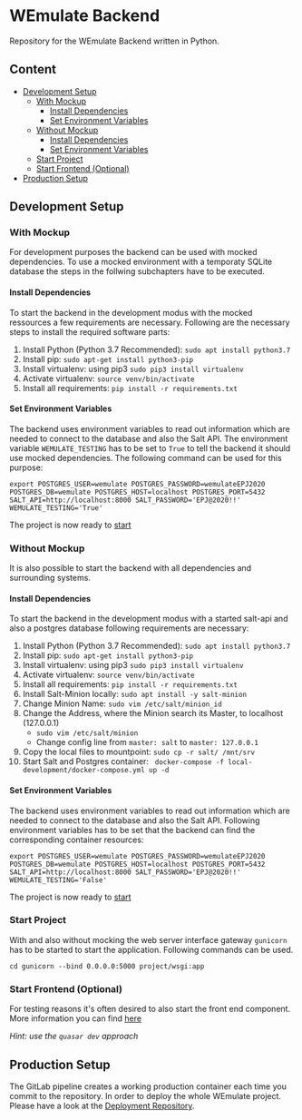 # WEmulate Backend

Repository for the WEmulate Backend written in Python.

## Content
* [Development Setup](#development-setup)
   * [With Mockup](#with-mockup)
      * [Install Dependencies](#install-dependencies)
      * [Set Environment Variables](#set-environment-variables)
   * [Without Mockup](#with-mockup) 
      * [Install Dependencies](#install-dependencies-1)
      * [Set Environment Variables](#set-environment-variables-1)
   * [Start Project](#start-project)
   * [Start Frontend (Optional)](#start-frontend-(optional))
* [Production Setup](#production-setup)


## Development Setup

### With Mockup

For development purposes the backend can be used with mocked dependencies. To use a mocked environment with a temporaty SQLite database the steps in the follwing subchapters have to be executed.

#### Install Dependencies
To start the backend in the development modus with the mocked ressources a few requirements are necessary. Following are the necessary steps to install the required software parts:

1. Install Python (Python 3.7 Recommended): `sudo apt install python3.7` 
2. Install pip: `sudo apt-get install python3-pip`
3. Install virtualenv: using pip3 `sudo pip3 install virtualenv`
4. Activate virtualenv: `source venv/bin/activate`
5. Install all requirements: `pip install -r requirements.txt`


#### Set Environment Variables
The backend uses environment variables to read out information which are needed to connect to the database and also the Salt API. The environment variable `WEMULATE_TESTING` has to be set to `True` to tell the backend it should use mocked dependencies. The following command can be used for this purpose:
```
export POSTGRES_USER=wemulate POSTGRES_PASSWORD=wemulateEPJ2020 POSTGRES_DB=wemulate POSTGRES_HOST=localhost POSTGRES_PORT=5432 SALT_API=http://localhost:8000 SALT_PASSWORD='EPJ@2020!!' WEMULATE_TESTING='True'
```
The project is now ready to [start](#start-project)

### Without Mockup
It is also possible to start the backend with all dependencies and surrounding systems.

#### Install Dependencies
To start the backend in the development modus with a started salt-api and also a postgres database following requirements are necessary:

1. Install Python  (Python 3.7 Recommended): `sudo apt install python3.7`
2. Install pip: `sudo apt-get install python3-pip`
3. Install virtualenv: using pip3 `sudo pip3 install virtualenv`
4. Activate virtualenv: `source venv/bin/activate`
5. Install all requirements: `pip install -r requirements.txt`
6. Install Salt-Minion locally: `sudo apt install -y salt-minion`
7. Change Minion Name: `sudo vim /etc/salt/minion_id`
8. Change the Address, where the Minion search its Master, to localhost (127.0.0.1)
   * `sudo vim /etc/salt/minion`
   * Change config line from `master: salt` to `master: 127.0.0.1`
9. Copy the local files to mountpoint: `sudo cp -r salt/ /mnt/srv` 
10. Start Salt and Postgres container: ` docker-compose -f local-development/docker-compose.yml up -d`

#### Set Environment Variables
The backend uses environment variables to read out information which are needed to connect to the database and also the Salt API.
Following environment variables has to be set  that the backend can find the corresponding container resources:
```
export POSTGRES_USER=wemulate POSTGRES_PASSWORD=wemulateEPJ2020 POSTGRES_DB=wemulate POSTGRES_HOST=localhost POSTGRES_PORT=5432 SALT_API=http://localhost:8000 SALT_PASSWORD='EPJ@2020!!' WEMULATE_TESTING='False'
```
The project is now ready to [start](#start-project)

### Start Project
With and also without mocking the web server interface gateway `gunicorn` has to be started to start the application. Following commands can be used.
```
cd gunicorn --bind 0.0.0.0:5000 project/wsgi:app
```

### Start Frontend (Optional)
For testing reasons it's often desired to also start the front end component. More information you can find [here](https://gitlab.dev.ifs.hsr.ch/epj/2020/wemulate/wemulate-frontend/)

_Hint: use the `quasar dev` approach_


 ## Production Setup
 The GitLab pipeline creates a working production container each time you commit to the repository.
In order to deploy the whole WEmulate project. Please have a look at the [Deployment Repository](https://gitlab.dev.ifs.hsr.ch/epj/2020/wemulate/wemulate-deployment).

